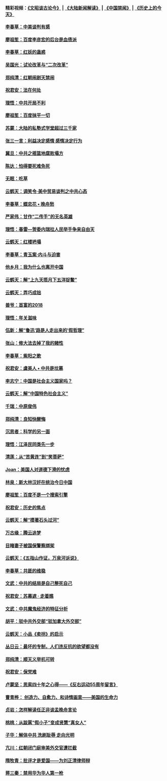 #### 精彩视频：[《文昭谈古论今》](https://github.com/gfw-breaker/wenzhao) | [《大陆新闻解读》](https://github.com/gfw-breaker/ntdtv-comedy) | [《中国禁闻》](https://github.com/gfw-breaker/ntdtv-news) | [《历史上的今天》](https://github.com/gfw-breaker/today-in-history) 

#### [李春草：中美谈判有感](../pages/nsc993/n11019776.md?t=02030030) 

#### [廖祖笙：百度李彦宏的后台是血债派](../pages/nsc993/n11019767.md?t=02030030) 

#### [李春草：红妖的蛊惑](../pages/nsc993/n11017095.md?t=02030030) 

#### [吴国光：试论改革与“二次改革”](../pages/nsc993/n11017055.md?t=02030030) 

#### [郑纯清：红朝闹剧天禁闹](../pages/nsc993/n11017030.md?t=02030030) 

#### [祝君安：法在何处](../pages/nsc993/n11017021.md?t=02030030) 

#### [理悟：中共开局不利](../pages/nsc993/n11016938.md?t=02030030) 

#### [廖祖笙：百度抹平一切](../pages/nsc993/n11014925.md?t=02030030) 

#### [苏蒙：大陆的私塾式学堂超过三千家](../pages/nsc993/n11014334.md?t=02030030) 

#### [张三一言：利益决定感情 感情决定行为](../pages/nsc993/n11012463.md?t=02030030) 

#### [冀旦：中共之摇篮地腐败塌方](../pages/nsc993/n11009533.md?t=02030030) 

#### [陈达：怕得要死难免死](../pages/nsc993/n11009520.md?t=02030030) 

#### [无眠：吃草](../pages/nsc993/n11007940.md?t=02030030) 

#### [云鹤天：调笑令‧美中贸易谈判之中共心态](../pages/nsc993/n11007670.md?t=02030030) 

#### [李春草：蝶恋花  •  晚舟愁](../pages/nsc993/n11006605.md?t=02030030) 

#### [严家伟：甘作“二传手”的无名英雄](../pages/nsc993/n11005340.md?t=02030030) 

#### [理悟：春雷—贺委内瑞拉人民举手争来自由天](../pages/nsc993/n11005334.md?t=02030030) 

#### [云鹤天：红楼坍塌](../pages/nsc993/n11005318.md?t=02030030) 

#### [李春草：青玉案·内斗与迫害](../pages/nsc993/n11005306.md?t=02030030) 

#### [他乡月：我为什么也离开中国](../pages/nsc993/n11003553.md?t=02030030) 

#### [云鹤天：解“上九天揽月下五洋捉鳖”](../pages/nsc993/n11000750.md?t=02030030) 

#### [云鹤天：弄巧成拙](../pages/nsc993/n11000722.md?t=02030030) 

#### [兽爷：首富的2018](../pages/nsc993/n11000693.md?t=02030030) 

#### [理悟：年关滋味](../pages/nsc993/n10998847.md?t=02030030) 

#### [伍新：解“鲁迅‘路是人走出来的’假哲理”](../pages/nsc993/n10998777.md?t=02030030) 

#### [张山：修大法去掉了我的赌性](../pages/nsc993/n10997702.md?t=02030030) 

#### [李春草：紫阳之歌](../pages/nsc993/n10997679.md?t=02030030) 

#### [祝君安：虞美人 • 中共是坟墓](../pages/nsc993/n10996090.md?t=02030030) 

#### [李志宁：中国是社会主义国家吗？](../pages/nsc993/n10996097.md?t=02030030) 

#### [云鹤天：解“中国特色社会主义”](../pages/nsc993/n10996043.md?t=02030030) 

#### [千瑞：中原俊伟](../pages/nsc993/n10995401.md?t=02030030) 

#### [郑纯清：良知快醒悔](../pages/nsc993/n10995385.md?t=02030030) 

#### [沉思者：科学的另一面](../pages/nsc993/n10996074.md?t=02030030) 

#### [理悟：江泽民同类先一步](../pages/nsc993/n10995378.md?t=02030030) 

#### [清莲：从“苦黄连”到“笑菩萨”](../pages/nsc993/n10995466.md?t=02030030) 

#### [Joan：美国人对道德下滑的忧虑](../pages/nsc993/n10995424.md?t=02030030) 

#### [林泉：斯大林汉奸在统治今日中国](../pages/nsc993/n10995210.md?t=02030030) 

#### [廖祖笙：百度不是一个搜索引擎](../pages/nsc993/n10994961.md?t=02030030) 

#### [祝君安：历史的焦点](../pages/nsc993/n10994925.md?t=02030030) 

#### [云鹤天：解“摸著石头过河”](../pages/nsc993/n10993325.md?t=02030030) 

#### [万古缘：腾云追梦](../pages/nsc993/n10993120.md?t=02030030) 

#### [目睹妻子被国保警察绑架](../pages/nsc993/n10991525.md?t=02030030) 

#### [云鹤天：《五指山作证，万泉河诉说》](../pages/nsc993/n10991603.md?t=02030030) 

#### [李春草：共匪的维稳](../pages/nsc993/n10991348.md?t=02030030) 

#### [文武：中共的结局是自己整死自己](../pages/nsc993/n10989899.md?t=02030030) 

#### [祝君安：苏幕遮 · 走着瞧](../pages/nsc993/n10988901.md?t=02030030) 

#### [文武：中共魔鬼经济的特征分析](../pages/nsc993/n10987387.md?t=02030030) 

#### [胡平：驳中共外交部“驳加拿大外交部”](../pages/nsc993/n10987378.md?t=02030030) 

#### [云鹤天：小品《卖拐》的启示](../pages/nsc993/n10984392.md?t=02030030) 

#### [丛日云：最坏的专制，人们连反抗的欲望都没有](../pages/nsc993/n10984377.md?t=02030030) 

#### [郑纯清：顺天义举机可转](../pages/nsc993/n10984369.md?t=02030030) 

#### [祝君安：保党难](../pages/nsc993/n10984362.md?t=02030030) 

#### [卢蒙坚：思索四十年之心得——《反右运动55周年留言》](../pages/nsc993/n10984355.md?t=02030030) 

#### [曹青桦： 创造力、自愈力、和诗情画意——美国的生命力](../pages/nsc993/n10984216.md?t=02030030) 

#### [贞岩：怎样解读任正非谈孟晚舟言论](../pages/nsc993/n10984650.md?t=02030030) 

#### [桃桃：从跋扈“假小子”变成贤慧“真女人”](../pages/nsc993/n10984416.md?t=02030030) 

#### [子华：解体中共 洗刷耻辱 走向光明](../pages/nsc993/n10984019.md?t=02030030) 

#### [亢川：红朝闭门庭审美外交官遭拦截](../pages/nsc993/n10984050.md?t=02030030) 

#### [隋牧青：批评才是爱国——为刘正清律师辩](../pages/nsc993/n10983057.md?t=02030030) 

#### [蒋三秦：禁用华为华人第一枪](../pages/nsc993/n10982973.md?t=02030030) 

